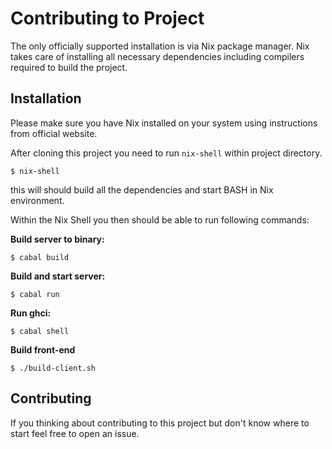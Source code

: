 # Contributing to Project

The only officially supported installation is via Nix package manager.
Nix takes care of installing all necessary dependencies including
compilers required to build the project.

## Installation

Please make sure you have Nix installed on your system using instructions
from official website.

After cloning this project you need to run `nix-shell` within project directory.

```shell
$ nix-shell
```

this will should build all the dependencies and start BASH in Nix environment.

Within the Nix Shell you then should be able to run following commands:

**Build server to binary:**

```shell
$ cabal build
```

**Build and start server:**

```shell
$ cabal run
```

**Run ghci:**

```shell
$ cabal shell
```

**Build front-end**

```shell
$ ./build-client.sh
```

## Contributing

If you thinking about contributing to this project but don't know where to start
feel free to open an issue.
